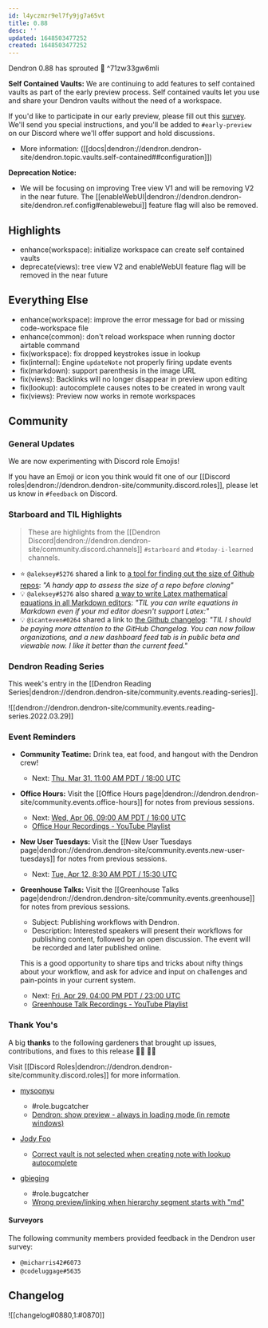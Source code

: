 ```yaml
---
id: l4yczmzr9el7fy9jg7a65vt
title: 0.88
desc: ''
updated: 1648503477252
created: 1648503477252
---
```


Dendron 0.88 has sprouted  🌱 ^71zw33gw6mli

<!-- [[Release Highlights|dendron://dendron.handbook/area.product.sop.release-highlights]] -->

**Self Contained Vaults:** 
We are continuing to add features to self contained vaults as part of the early preview process. Self contained vaults let you use and share your Dendron vaults without the need of a workspace. 

If you'd like to participate in our early preview, please fill out this [survey](https://airtable.com/shr0cwk0a9tujeipZ). We'll send you special instructions, and you'll be added to `#early-preview` on our Discord where we'll offer support and hold discussions. 

- More information: ([[docs|dendron://dendron.dendron-site/dendron.topic.vaults.self-contained##configuration]]) 

**Deprecation Notice:**
- We will be focusing on improving Tree view V1 and will be removing V2 in the near future. The [[enableWebUI|dendron://dendron.dendron-site/dendron.ref.config#enablewebui]] feature flag will also be removed.

## Highlights
- enhance(workspace): initialize workspace can create self contained vaults 
- deprecate(views): tree view V2 and enableWebUI feature flag will be removed in the near future

## Everything Else
- enhance(workspace): improve the error message for bad or missing code-workspace file 
- enhance(common): don't reload workspace when running doctor airtable command
- fix(workspace): fix dropped keystrokes issue in lookup
- fix(internal): Engine `updateNote` not properly firing update events
- fix(markdown): support parenthesis in the image URL
- fix(views): Backlinks will no longer disappear in preview upon editing
- fix(lookup): autocomplete causes notes to be created in wrong vault
- fix(views): Preview now works in remote workspaces

## Community

### General Updates
<!-- TODO: Delete this section if not appliacble -->
We are now experimenting with Discord role Emojis! 

If you have an Emoji or icon you think would fit one of our [[Discord roles|dendron://dendron.dendron-site/community.discord.roles]], please let us know in `#feedback` on Discord. 


### Starboard and TIL Highlights
<!-- TODO: update links. Delete section is no new items-->
> These are highlights from the [[Dendron Discord|dendron://dendron.dendron-site/community.discord.channels]] `#starboard` and `#today-i-learned` channels.

- ⭐ `@aleksey#5276` shared a link to [a tool for finding out the size of Github repos](https://citizendot.github.io/gh-info/): _"A handy app to assess the size of a repo before cloning"_
- 💡 `@aleksey#5276` also shared [a way to write Latex mathematical equations in all Markdown editors](https://latex.codecogs.com): _"TIL you can write equations in Markdown even if your md editor doesn't support Latex:"_
- 💡 `@icanteven#0264` shared a link to [the Github changelog](https://github.blog/changelog/l): _"TIL I should be paying more attention to the GitHub Changelog. You can now follow organizations, and a new dashboard feed tab is in public beta and viewable now. I like it better than the current feed."_

### Dendron Reading Series

This week's entry in the [[Dendron Reading Series|dendron://dendron.dendron-site/community.events.reading-series]].

![[dendron://dendron.dendron-site/community.events.reading-series.2022.03.29]]

### Event Reminders
- **Community Teatime:** Drink tea, eat food, and hangout with the Dendron crew!
    - Next: [Thu, Mar 31, 11:00 AM PDT / 18:00 UTC](https://link.dendron.so/luma)
- **Office Hours:** Visit the [[Office Hours page|dendron://dendron.dendron-site/community.events.office-hours]] for notes from previous sessions.
    - Next: [Wed, Apr 06, 09:00 AM PDT / 16:00 UTC](https://link.dendron.so/luma)
    - [Office Hour Recordings - YouTube Playlist](https://link.dendron.so/6yPa)
- **New User Tuesdays:** Visit the [[New User Tuesdays page|dendron://dendron.dendron-site/community.events.new-user-tuesdays]] for notes from previous sessions.
    - Next: [Tue, Apr 12, 8:30 AM PDT / 15:30 UTC](https://link.dendron.so/luma)
- **Greenhouse Talks:** Visit the [[Greenhouse Talks page|dendron://dendron.dendron-site/community.events.greenhouse]] for notes from previous sessions.
    - Subject: Publishing workflows with Dendron.
    - Description: Interested speakers will present their workflows for publishing content, followed by an open discussion. The event will be recorded and later published online.
    
    This is a good opportunity to share tips and tricks about nifty things about your workflow, and ask for advice and input on challenges and pain-points in your current system.
    - Next: [Fri, Apr 29, 04:00 PM PDT / 23:00 UTC](https://link.dendron.so/luma)
    - [Greenhouse Talk Recordings - YouTube Playlist](https://link.dendron.so/greenhouse)

### Thank You's

A big **thanks** to the following gardeners that brought up issues, contributions, and fixes to this release 👨‍🌾 👩‍🌾

Visit [[Discord Roles|dendron://dendron.dendron-site/community.discord.roles]] for more information.

- [mysoonyu](https://github.com/mysoonyu)
  - #role.bugcatcher
  - [Dendron: show preview - always in loading mode (in remote windows)](https://github.com/dendronhq/dendron/issues/2606)

- [Jody Foo](https://github.com/fnurl)
  - [Correct vault is not selected when creating note with lookup autocomplete](https://github.com/dendronhq/dendron/issues/2617)

- [gbieging](https://github.com/gbieging)
  - #role.bugcatcher
  - [Wrong preview/linking when hierarchy segment starts with "md"](https://github.com/dendronhq/dendron/issues/2644)

#### Surveyors

The following community members provided feedback in the Dendron user survey:

- `@micharris42#6073`
- `@codeluggage#5635`

## Changelog
![[changelog#0880,1:#0870]]

